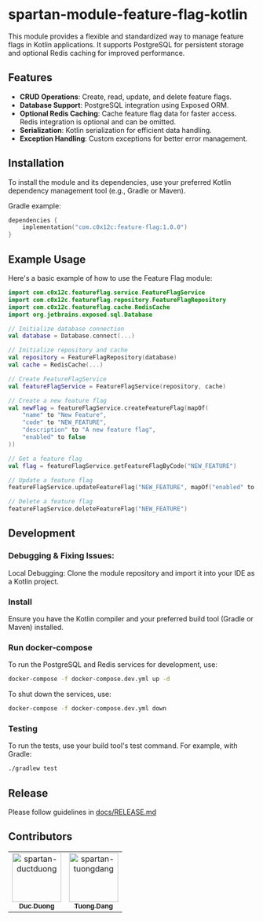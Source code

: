 # spartan-module-feature-flag-kotlin

This module provides a flexible and standardized way to manage feature flags in Kotlin applications. It supports PostgreSQL for persistent storage and optional Redis caching for improved performance.

## Features
- **CRUD Operations**: Create, read, update, and delete feature flags.
- **Database Support**: PostgreSQL integration using Exposed ORM.
- **Optional Redis Caching**: Cache feature flag data for faster access. Redis integration is optional and can be omitted.
- **Serialization**: Kotlin serialization for efficient data handling.
- **Exception Handling**: Custom exceptions for better error management.

## Installation
To install the module and its dependencies, use your preferred Kotlin dependency management tool (e.g., Gradle or Maven).

Gradle example:
```kotlin
dependencies {
    implementation("com.c0x12c:feature-flag:1.0.0")
}
```

## Example Usage
Here's a basic example of how to use the Feature Flag module:

```kotlin
import com.c0x12c.featureflag.service.FeatureFlagService
import com.c0x12c.featureflag.repository.FeatureFlagRepository
import com.c0x12c.featureflag.cache.RedisCache
import org.jetbrains.exposed.sql.Database

// Initialize database connection
val database = Database.connect(...)

// Initialize repository and cache
val repository = FeatureFlagRepository(database)
val cache = RedisCache(...)

// Create FeatureFlagService
val featureFlagService = FeatureFlagService(repository, cache)

// Create a new feature flag
val newFlag = featureFlagService.createFeatureFlag(mapOf(
    "name" to "New Feature",
    "code" to "NEW_FEATURE",
    "description" to "A new feature flag",
    "enabled" to false
))

// Get a feature flag
val flag = featureFlagService.getFeatureFlagByCode("NEW_FEATURE")

// Update a feature flag
featureFlagService.updateFeatureFlag("NEW_FEATURE", mapOf("enabled" to true))

// Delete a feature flag
featureFlagService.deleteFeatureFlag("NEW_FEATURE")
```

## Development

### Debugging & Fixing Issues:
Local Debugging: Clone the module repository and import it into your IDE as a Kotlin project.

### Install
Ensure you have the Kotlin compiler and your preferred build tool (Gradle or Maven) installed.

### Run docker-compose
To run the PostgreSQL and Redis services for development, use:
```bash
docker-compose -f docker-compose.dev.yml up -d
```

To shut down the services, use:
```bash
docker-compose -f docker-compose.dev.yml down
```

### Testing
To run the tests, use your build tool's test command. For example, with Gradle:
```bash
./gradlew test
```

## Release
Please follow guidelines in [docs/RELEASE.md](./docs/RELEASE.md)

## Contributors

<!-- readme: collaborators,contributors -start -->
<table>
	<tbody>
		<tr>
            <td align="center">
                <a href="https://github.com/spartan-ductduong">
                    <img src="https://avatars.githubusercontent.com/u/112845152?v=4" width="100;" alt="spartan-ductduong"/>
                    <br />
                    <sub><b>Duc Duong</b></sub>
                </a>
            </td>
            <td align="center">
                <a href="https://github.com/spartan-tuongdang">
                    <img src="https://avatars.githubusercontent.com/u/128400107?v=4" width="100;" alt="spartan-tuongdang"/>
                    <br />
                    <sub><b>Tuong Dang</b></sub>
                </a>
            </td>
		</tr>
	<tbody>
</table>
<!-- readme: collaborators,contributors -end -->